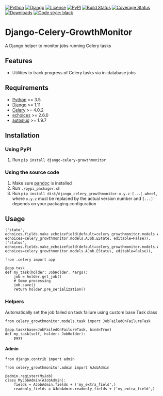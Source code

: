 [![Python](https://img.shields.io/badge/Python-3.5,3.6,3.7,3.8-blue.svg?style=flat-square)](/)
[![Django](https://img.shields.io/badge/Django-1.11,2.1,2.2-blue.svg?style=flat-square)](/)
[![License](https://img.shields.io/badge/License-GPLv3-blue.svg?style=flat-square)](/LICENSE)
[![PyPI](https://img.shields.io/pypi/v/django_celery_growthmonitor.svg?style=flat-square)](https://pypi.org/project/django-celery-growthmonitor)
[![Build Status](https://travis-ci.org/mbourqui/django-celery-growthmonitor.svg?branch=master)](https://travis-ci.org/mbourqui/django-celery-growthmonitor)
[![Coverage Status](https://coveralls.io/repos/github/mbourqui/django-celery-growthmonitor/badge.svg?branch=master)](https://coveralls.io/github/mbourqui/django-celery-growthmonitor?branch=master)
[![Downloads](https://pepy.tech/badge/django-celery-growthmonitor)](https://pepy.tech/project/django-celery-growthmonitor)
<a href="https://github.com/psf/black"><img alt="Code style: black" src="https://img.shields.io/badge/code%20style-black-000000.svg"></a>


# Django-Celery-GrowthMonitor

A Django helper to monitor jobs running Celery tasks


## Features

* Utilities to track progress of Celery tasks via in-database jobs


## Requirements

* [Python][] >= 3.5
* [Django][] >= 1.11
* [Celery][] >= 4.0.2
* [echoices][] >= 2.6.0
* [autoslug][] >= 1.9.7


## Installation

### Using PyPI
1. Run `pip install django-celery-growthmonitor`

### Using the source code
1. Make sure [pandoc][] is installed
1. Run `./pypi_packager.sh`
1. Run `pip install dist/django_celery_growthmonitor-x.y.z-[...].wheel`, where `x.y.z` must be replaced by the actual
   version number and `[...]` depends on your packaging configuration


## Usage

```Django
('state', echoices.fields.make_echoicefield(default=celery_growthmonitor.models.AJob.EState.CREATED, echoices=celery_growthmonitor.models.AJob.EState, editable=False)),
('status', echoices.fields.make_echoicefield(default=celery_growthmonitor.models.AJob.EStatus.ACTIVE, echoices=celery_growthmonitor.models.AJob.EStatus, editable=False)),
```

```Django
from .celery import app

@app.task
def my_task(holder: JobHolder, *args):
    job = holder.get_job()
    # Some processing
    job.save()
    return holder.pre_serialization()
```

### Helpers

Automatically set the job failed on task failure using custom base Task class
```Django
from celery_growthmonitor.models.task import JobFailedOnFailureTask

@app.task(base=JobFailedOnFailureTask, bind=True)
def my_task(self, holder: JobHolder):
    pass
```

#### Admin

```Django
from django.contrib import admin

from celery_growthmonitor.admin import AJobAdmin

@admin.register(MyJob)
class MyJobAdmin(AJobAdmin):
    fields = AJobAdmin.fields + ('my_extra_field',)
    readonly_fields = AJobAdmin.readonly_fields + ('my_extra_field',)

```


  [python]:     https://www.python.org/             "Python"
  [django]:     https://www.djangoproject.com/      "Django"
  [celery]:     http://www.celeryproject.org/       "Celery"
  [echoices]:   https://github.com/mbourqui/django-echoices         "django-echoices"
  [autoslug]:   https://github.com/justinmayer/django-autoslug      "django-autoslug"
  [pandoc]:     http://pandoc.org/index.html        "pandoc"